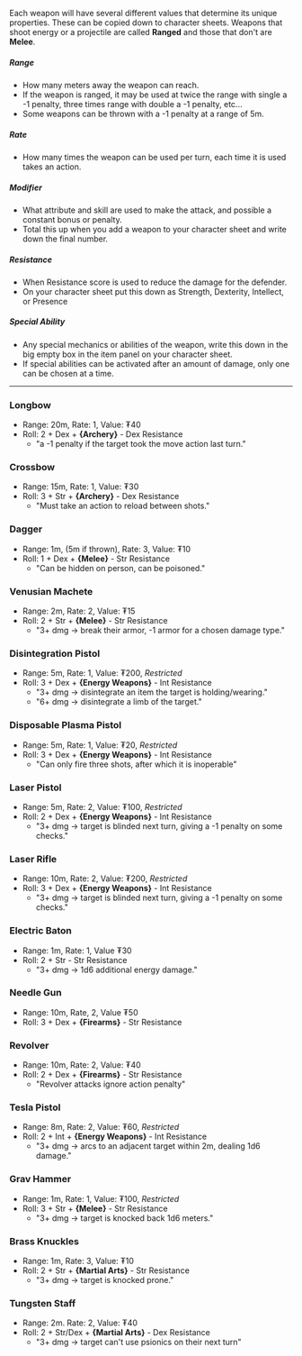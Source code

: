 
Each weapon will have several different values that determine its unique properties. These can be copied down to character sheets. Weapons that shoot energy or a projectile are called **Ranged** and those that don't are **Melee**.
##### Range
- How many meters away the weapon can reach.
- If the weapon is ranged, it may be used at twice the range with single a -1 penalty, three times range with double a -1 penalty, etc...
- Some weapons can be thrown with a -1 penalty at a range of 5m.
##### Rate
- How many times the weapon can be used per turn, each time it is used takes an action. 
##### Modifier
- What attribute and skill are used to make the attack, and possible a constant bonus or penalty.
- Total this up when you add a weapon to your character sheet and write down the final number.
##### Resistance
- When Resistance score is used to reduce the damage for the defender.
- On your character sheet put this down as Strength, Dexterity, Intellect, or Presence
##### Special Ability
- Any special mechanics or abilities of the weapon, write this down in the big empty box in the item panel on your character sheet.
- If special abilities can be activated after an amount of damage, only one can be chosen at a time.
---
### Longbow
- Range: 20m, Rate: 1, Value: ₮40
- Roll: 2 + Dex + **{Archery}** - Dex Resistance
	- "a -1 penalty if the target took the move action last turn."
### Crossbow
- Range: 15m, Rate: 1, Value: ₮30
- Roll: 3 + Str + **{Archery}** - Dex Resistance
	- "Must take an action to reload between shots."
### Dagger
- Range: 1m, (5m if thrown), Rate: 3, Value: ₮10
- Roll: 1 + Dex + **{Melee}** - Str Resistance
	- "Can be hidden on person, can be poisoned."
### Venusian Machete
- Range: 2m, Rate: 2, Value: ₮15
- Roll: 2 + Str + **{Melee}** - Str Resistance
	- "3+ dmg → break their armor, -1 armor for a chosen damage type."
### Disintegration Pistol
- Range: 5m, Rate: 1, Value: ₮200, *Restricted*
- Roll: 3 + Dex + **{Energy Weapons}** - Int Resistance
	- "3+ dmg → disintegrate an item the target is holding/wearing."
	- "6+ dmg → disintegrate a limb of the target."
### Disposable Plasma Pistol
- Range: 5m, Rate: 1, Value: ₮20, *Restricted*
- Roll: 3 + Dex + **{Energy Weapons}** - Int Resistance
	- "Can only fire three shots, after which it is inoperable"
### Laser Pistol
- Range: 5m, Rate: 2, Value: ₮100, *Restricted*
- Roll: 2 + Dex + **{Energy Weapons}** - Int Resistance
	- "3+ dmg → target is blinded next turn, giving a -1 penalty on some checks."
### Laser Rifle
- Range: 10m, Rate: 2, Value: ₮200, *Restricted*
- Roll: 3 + Dex + **{Energy Weapons}** - Int Resistance
	- "3+ dmg → target is blinded next turn, giving a -1 penalty on some checks."
### Electric Baton
- Range: 1m, Rate: 1, Value ₮30
- Roll: 2 + Str - Str Resistance
	- "3+ dmg → 1d6 additional energy damage."
### Needle Gun
- Range: 10m, Rate, 2, Value ₮50
- Roll: 3 + Dex + **{Firearms}** - Str Resistance
### **Revolver**
- Range: 10m, Rate: 2, Value: ₮40
- Roll: 2 + Dex + **{Firearms}** - Str Resistance
	- "Revolver attacks ignore action penalty"
### Tesla Pistol
- Range: 8m, Rate: 2, Value: ₮60, *Restricted*
- Roll: 2 + Int + **{Energy Weapons}** - Int Resistance
    - "3+ dmg → arcs to an adjacent target within 2m, dealing 1d6 damage."
### Grav Hammer
- Range: 1m, Rate: 1, Value: ₮100, *Restricted*
- Roll: 3 + Str + **{Melee}** - Str Resistance
    - "3+ dmg → target is knocked back 1d6 meters."
### Brass Knuckles
- Range: 1m, Rate: 3, Value: ₮10
- Roll: 2 + Str + **{Martial Arts}** - Str Resistance
    - "3+ dmg → target is knocked prone."
### Tungsten Staff
- Range: 2m. Rate: 2, Value: ₮40
- Roll: 2 + Str/Dex + **{Martial Arts}** - Dex Resistance
	- "3+ dmg → target can't use psionics on their next turn"